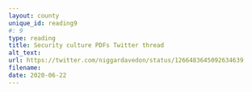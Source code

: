 ```yaml
---
layout: county 
unique_id: reading9
#: 9
type: reading
title: Security culture PDFs Twitter thread
alt_text: 
url: https://twitter.com/niggardavedon/status/1266483645092634639
filename: 
date: 2020-06-22
---
```


